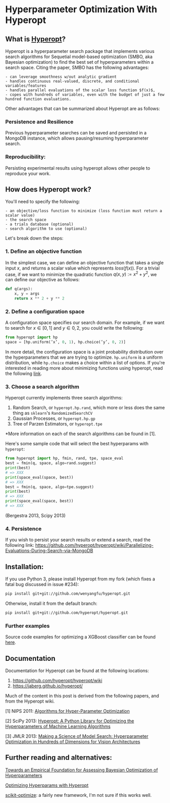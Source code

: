 # Hyperparameter Optimization With Hyperopt

## What is [Hyperopt](https://github.com/hyperopt/hyperopt)?

Hyperopt is a hyperparameter search package that implements various search algorithms for Sequetial model-based optimization (SMBO, aka Bayesian optimization) to find the best set of hyperparameters within a search space.
Citing the paper, SMBO has the following advantages:

    - can leverage smoothness w/out analytic gradient
    - handles continuous real-valued, discrete, and conditional variables/features
    - handles parallel evaluations of the scalar loss function $f(x)$,
    - copes with hundreds of variables, even with the budget of just a few hundred function evaluations.

Other advantages that can be summarized about Hyperopt are as follows:

### Persistence and Resilience
Previous hyperparameter searches can be saved and persisted in a MongoDB instance, which allows pausing/resuming hyperparameter search.
### Reproducibility:
Persisting experimental results using hyperopt allows other people to reproduce your work.

## How does Hyperopt work?
You'll need to specify the following:

    - an objective/loss function to minimize (loss function must return a scalar value)
    - the search space
    - a trials database (optional)
    - search algorithm to use (optional)

Let's break down the steps:

### 1. Define an objective function
In the simplest case, we can define an objective function that takes a single input $x$, and returns a scalar value which represents $loss(f(x))$.
For a trivial case, if we want to minimize the quadratic function $q(x,y):= x^2 + y^2$, we can define our objective as follows:

```Python
def q(args):
    x, y = args
    return x ** 2 + y ** 2
```

### 2. Define a configuration space
A configuration space specifies our search domain. For example, if we want to search for $x \in [0,1]$ and $y \in {0, 2}$, you could write the following:
```Python
from hyperopt import hp
space = [hp.uniform(’x’, 0, 1), hp.choice(’y’, 0, 2)]
```
In more detail, the configuration space is a joint probability distribution over the hyperparameters that we are trying to optimize. `hp.uniform` is a uniform distribution, while `hp.choice` makes a choice within a list of options. If you're interested in reading more about minimizing functions using hyperopt, read the following [link](https://github.com/hyperopt/hyperopt/wiki/FMin).

### 3. Choose a search algorithm

Hyperopt currently implements three search algorithms:

1. Random Search, or `hyperopt.hp.rand`, which more or less does the same thing as `sklearn`'s `RandomizedSearchCV`
2. Gaussian Processes, or `hyperopt.hp.gp`
3. Tree of Parzen Estimators, or `hyperopt.tpe`

*More information on each of the search algorithms can be found in [1].

Here's some sample code that will select the best hyperparams with `hyperopt`:

```Python
from hyperopt import hp, fmin, rand, tpe, space_eval
best = fmin(q, space, algo=rand.suggest)
print(best)
# => XXX
print(space_eval(space, best))
# => XXX
best = fmin(q, space, algo=tpe.suggest)
print(best)
# => XXX
print(space_eval(space, best))
# => XXX
```
(Bergestra 2013, Scipy 2013)

### 4. Persistence
If you wish to persist your search results or extend a search, read the following link:
https://github.com/hyperopt/hyperopt/wiki/Parallelizing-Evaluations-During-Search-via-MongoDB


## Installation:
If you use Python 3, please install Hyperopt from my fork (which fixes a fatal bug discussed in issue #234):
```bash
pip install git+git://github.com/wenyangfu/hyperopt.git
```
Otherwise, install it from the default branch:
```bash
pip install git+git://github.com/hyperopt/hyperopt.git
```

### Further examples
Source code examples for optimizing a XGBoost classifier can be found [here](hyperopt-xgb.py).

## Documentation
Documentation for Hyperopt can be found at the following locations:

1. https://github.com/hyperopt/hyperopt/wiki
2. https://jaberg.github.io/hyperopt/

Much of the content in this post is derived from the following papers, and from the Hyperopt wiki.

[1] NIPS 2011: [Algorithms for Hyper-Parameter Optimization](https://papers.nips.cc/paper/4443-algorithms-for-hyper-parameter-optimization.pdf)

[2] SciPy 2013: [Hyperopt: A Python Library for Optimizing the
Hyperparameters of Machine Learning Algorithms](https://conference.scipy.org/proceedings/scipy2013/pdfs/bergstra_hyperopt.pdf)

[3] JMLR 2013: [Making a Science of Model Search: Hyperparameter Optimization
in Hundreds of Dimensions for Vision Architectures](http://jmlr.org/proceedings/papers/v28/bergstra13.pdf)

## Further reading and alternatives:
[Towards an Empirical Foundation for
Assessing Bayesian Optimization of Hyperparameters](http://www.cs.ubc.ca/~hutter/papers/13-BayesOpt_EmpiricalFoundation.pdf)

[Optimizing Hyperparams with Hyperopt](http://fastml.com/optimizing-hyperparams-with-hyperopt/)

[scikit-optimize](https://scikit-optimize.github.io/): a fairly new framework, I'm not sure if this works well.

